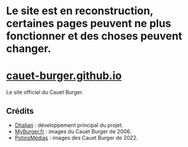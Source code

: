 # Le site est en reconstruction, certaines pages peuvent ne plus fonctionner et des choses peuvent changer.

# [cauet-burger.github.io](https://cauet-burger.github.io/)
Le site officiel du Cauet Burger.

## Crédits 
- [Dhalian](https://github.com/Dhalian) : développement principal du projet.
- [MyBurger.fr](https://www.myburger.fr/) : images du Cauet Burger de 2006.
- [PotinsMédias](https://potinsmedias.wordpress.com) : images des Cauet  Burger de 2022.

